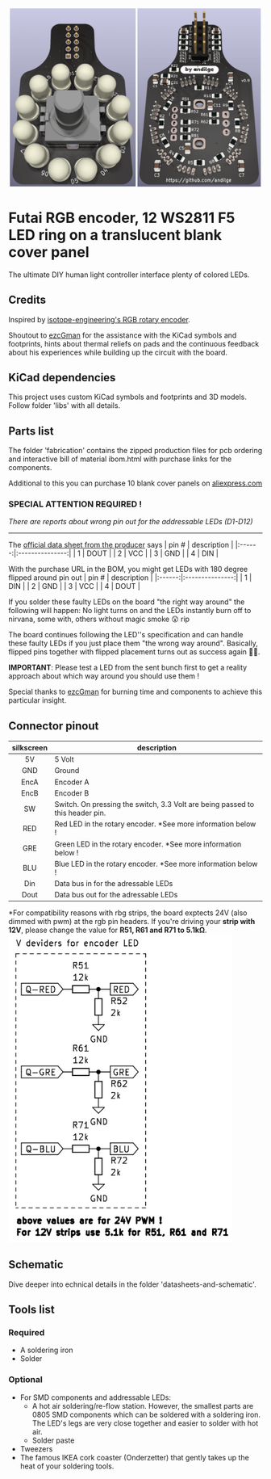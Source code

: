 ![The PCB](https://github.com/andilge/Futai-Encoder-WS2811-ring/blob/main/images/front-and-back.png?raw=true)

# Futai RGB encoder, 12 WS2811 F5 LED ring on a translucent blank cover panel
The ultimate DIY human light controller interface plenty of colored LEDs.

## Credits
Inspired by [isotope-engineering's RGB rotary encoder](https://github.com/isotope-engineering/RGB-Encoder-Board "isotope-engineering's RGB rotary encoder").

Shoutout to [ezcGman](https://github.com/ezcGman "ezcGman") for the assistance with the KiCad symbols and footprints, hints about thermal reliefs on pads and the continuous feedback about his experiences while building up the circuit with the board.

## KiCad dependencies
This project uses custom KiCad symbols and footprints and 3D models. Follow folder 'libs' with all details.

## Parts list
The folder 'fabrication' contains the zipped production files for pcb ordering and interactive bill of material ibom.html with purchase links for the components.

Additional to this you can purchase 10 blank cover panels on [aliexpress.com](https://www.aliexpress.com/item/32884601740.html "aliexpress.com")

### SPECIAL ATTENTION REQUIRED !
*There are reports about wrong pin out for the addressable LEDs (D1-D12)*
***

The [official data sheet from the producer](http://cn.world-semi.com/DownLoadFile/98 "official data sheet from the producer") says
|  pin # |   description   |
|:------:|:---------------:|
|   1    |       DOUT      |
|   2    |       VCC       |
|   3    |       GND       |
|   4    |       DIN       |


With the purchase URL in the BOM, you might get LEDs with 180 degree flipped around pin out
|  pin # |   description   |
|:------:|:---------------:|
|   1    |       DIN       |
|   2    |       GND       |
|   3    |       VCC       |
|   4    |       DOUT      |

If you solder these faulty LEDs on the board "the right way around" the following will happen:
No light turns on and the LEDs instantly burn off to nirvana, some with, others without magic smoke :astonished: rip

The board continues following the LED''s specification and can handle these faulty LEDs if you just place them "the wrong way around". Basically, flipped pins together with flipped placement turns out as success again :man_facepalming:.

**IMPORTANT**: Please test a LED from the sent bunch first to get a reality approach about which way around you should use them !

Special thanks to [ezcGman](https://github.com/ezcGman "ezcGman") for burning time and components to achieve this particular insight.

## Connector pinout
| silkscreen | description                                                                   |
|:----------:|-------------------------------------------------------------------------------|
| 5V         | 5 Volt                                                                        |
| GND        | Ground                                                                        |
| EncA       | Encoder A                                                                     |
| EncB       | Encoder B                                                                     |
| SW         | Switch. On pressing the switch, 3.3 Volt are being passed to this header pin. |
| RED        | Red LED in the rotary encoder. *See more information below !                  |
| GRE        | Green LED in the rotary encoder. *See more information below !                |
| BLU        | Blue LED in the rotary encoder. *See more information below !                 |
| Din        | Data bus in for the adressable LEDs                                           |
| Dout       | Data bus out for the adressable LEDs                                          |

*For compatibility reasons with rbg strips, the board exptects 24V (also dimmed with pwm) at the rgb pin headers. If you're driving your **strip with 12V**, please change the value for **R51, R61 and R71 to 5.1kΩ**.
![Voltage deviders for encoder LED](https://github.com/andilge/Futai-Encoder-WS2811-ring/blob/main/images/v-devider-for-encoder-LED.png?raw=true)

## Schematic
Dive deeper into echnical details in the folder 'datasheets-and-schematic'.

## Tools list
### Required
- A soldering iron
- Solder

### Optional
- For SMD components and addressable LEDs:
  - A hot air soldering/re-flow station. However, the smallest parts are 0805 SMD components which can be soldered with a soldering iron. The LED's legs are very close together and easier to solder with hot air.
  - Solder paste
- Tweezers
- The famous IKEA cork coaster (Onderzetter) that gently takes up the heat of your soldering tools.

